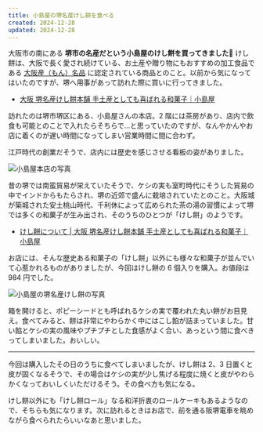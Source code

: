 ```yaml
---
title: 小島屋の堺名産けし餅を食べる
created: 2024-12-28
updated: 2024-12-28
---
```


大阪市の南にある **堺市の名産だという小島屋のけし餅を買ってきました🍡** けし餅は、大阪で長く愛され続けている、お土産や贈り物にもおすすめの加工食品である [大阪産（もん）名品](https://www.pref.osaka.lg.jp/o120110/ryutai/osaka_mon/index.html) に認定されている商品とのこと。以前から気になってはいたのですが、堺へ用事があって訪れた際に買いに行ってきました。

- [大阪 堺名産けし餅本舗 手土産としても喜ばれる和菓子｜小島屋](https://www.keshimochi.com/)

訪れたのは堺市堺区にある、小島屋さんの本店。2 階には茶房があり、店内で飲食も可能とのことで入れたらそちらで…と思っていたのですが、なんやかんやお店に着くのが遅い時間になってしまい営業時間に間に合わず。

江戸時代の創業だそうで、店内には歴史を感じさせる看板の姿がありました。

![小島屋本店の写真](ff165413-dc46-460b-3a14-44bf9fc31900)

昔の堺では南蛮貿易が栄えていたそうで、ケシの実も室町時代にそうした貿易の中でインドからもたらされ、堺の近郊で盛んに栽培されていたとのこと。大阪城が築城された安土桃山時代、千利休によって広められた茶の湯の習慣によって堺では多くの和菓子が生み出され、そのうちのひとつが「けし餅」のようです。

- [けし餅について | 大阪 堺名産けし餅本舗 手土産としても喜ばれる和菓子｜小島屋](https://www.keshimochi.com/keshimochi)

お店には、そんな歴史ある和菓子の「けし餅」以外にも様々な和菓子が並んでいて心惹かれるものがありましたが、今回はけし餅の 6 個入りを購入。お値段は 984 円でした。

![小島屋の堺名産けし餅の写真](1d3090c0-acf5-494b-c6a9-42f8e5a1a000)

箱を開けると、ポピーシードとも呼ばれるケシの実で覆われた丸い餅がお目見え。食べてみると、餅は非常にやわらかく中にはこし餡が詰まっていました。甘い餡とケシの実の風味やプチプチとした食感がよく合い、あっという間に食べきってしまいました。おいしい。

---

今回は購入したその日のうちに食べてしまいましたが、けし餅は 2、3 日置くと皮が固くなるそうで、その場合はケシの実が少し焦げる程度に焼くと皮がやわらかくなっておいしくいただけるそう。その食べ方も気になる。

けし餅以外にも「けし餅ロール」なる和洋折衷のロールケーキもあるようなので、そちらも気になります。次に訪れるときはお店で、前を通る阪堺電車を眺めながら食べられたらいいなあと思いました。
